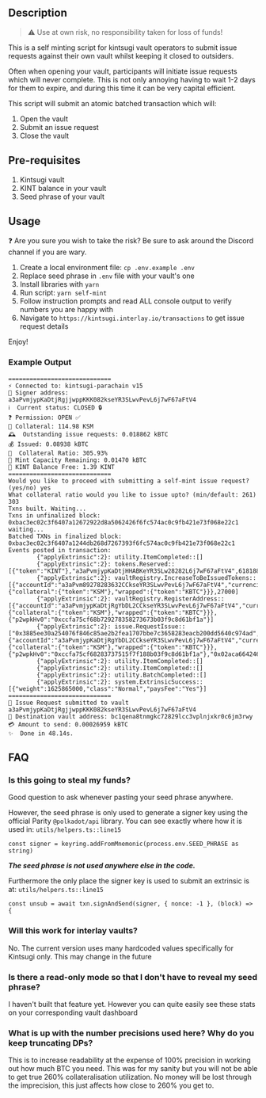 ## Description
> :warning: Use at own risk, no responsibility taken for loss of funds!
>
This is a self minting script for kintsugi vault operators to submit issue requests against their own vault whilst keeping it closed to outsiders.

Often when opening your vault, participants will initiate issue requests which will never complete. This is not only annoying having to wait 1-2 days for them to expire, and during this time it can be very capital efficient.

This script will submit an atomic batched transaction which will:

1. Open the vault
2. Submit an issue request
3. Close the vault

## Pre-requisites

1. Kintsugi vault
2. KINT balance in your vault
3. Seed phrase of your vault

## Usage
:question: Are you sure you wish to take the risk? Be sure to ask around the Discord channel if you are wary.

1. Create a local environment file: `cp .env.example .env`
2. Replace seed phrase in `.env` file with your vault's one
3. Install libraries with `yarn`
4. Run script: `yarn self-mint`
5. Follow instruction prompts and read ALL console output to verify numbers you are happy with
6. Navigate to `https://kintsugi.interlay.io/transactions` to get issue request details

Enjoy!

### Example Output
```
=============================
⚡️ Connected to: kintsugi-parachain v15
🔑 Signer address: a3aPvmjypKaDtjRgjjwppKKK082kseYR3SLwvPevL6j7wF67aFtV4
ℹ️  Current status: CLOSED 🔒
❓ Permission: OPEN ✅
🐤 Collateral: 114.98 KSM
🕰  Outstanding issue requests: 0.018862 kBTC
💰 Issued: 0.08938 kBTC
🤌  Collateral Ratio: 305.93%
🌱 Mint Capacity Remaining: 0.01470 kBTC
💸 KINT Balance Free: 1.39 KINT
=============================
Would you like to proceed with submitting a self-mint issue request? (yes/no) yes
What collateral ratio would you like to issue upto? (min/default: 261) 303
Txns built. Waiting...
Txns in unfinalized block: 0xbac3ec02c3f6407a12672922d8a5062426f6fc574ac0c9fb421e73f068e22c1 waiting...
Batched TXNs in finalized block: 0xbac3ec02c3f6407a1244db268d7267393f6fc574ac0c9fb421e73f068e22c1
Events posted in transaction:
        {"applyExtrinsic":2}: utility.ItemCompleted::[]
        {"applyExtrinsic":2}: tokens.Reserved::[{"token":"KINT"},"a3aPvmjypKaDtjHHABKeYR3SLw28282L6j7wF67aFtV4",61818848]
        {"applyExtrinsic":2}: vaultRegistry.IncreaseToBeIssuedTokens::[{"accountId":"a3aPvm89278283632CCkseYR3SLwvPevL6j7wF67aFtV4","currencies":{"collateral":{"token":"KSM"},"wrapped":{"token":"KBTC"}}},27000]
        {"applyExtrinsic":2}: vaultRegistry.RegisterAddress::[{"accountId":"a3aPvmjypKaDtjRgYbDL2CCkseYR3SLwvPevL6j7wF67aFtV4","currencies":{"collateral":{"token":"KSM"},"wrapped":{"token":"KBTC"}}},{"p2wpkHv0":"0xccfa75cf68b729278358273673b03f9c8d61bf1a"}]
        {"applyExtrinsic":2}: issue.RequestIssue::["0x3885ee30a254076f846c85ae2b2fea1707bbe7c3658283eacb200dd5640c974ad","a3aPvmjypKaDtjRgYbDL2CCkseYR3SLwvPevL6j7wF67aFtV4",26959,41,61818848,{"accountId":"a3aPvmjypKaDtjRgYbDL2CCkseYR3SLwvPevL6j7wF67aFtV4","currencies":{"collateral":{"token":"KSM"},"wrapped":{"token":"KBTC"}}},{"p2wpkHv0":"0xccfa75cf68283737515f7f188b03f9c8d61bf1a"},"0x02aca66424646b34d160257929382951b4cfcaed45fe19549c11256a15fa58839b"]
        {"applyExtrinsic":2}: utility.ItemCompleted::[]
        {"applyExtrinsic":2}: utility.ItemCompleted::[]
        {"applyExtrinsic":2}: utility.BatchCompleted::[]
        {"applyExtrinsic":2}: system.ExtrinsicSuccess::[{"weight":1625865000,"class":"Normal","paysFee":"Yes"}]
=============================
🔏 Issue Request submitted to vault a3aPvmjypKaDtjRgjjwppKKK082kseYR3SLwvPevL6j7wF67aFtV4
🔏 Destination vault address: bc1qena8tnmgkc72829lcc3vplnjxkr0c6jm3rwy
💳 Amount to send: 0.00026959 kBTC
✨  Done in 48.14s.
```

## FAQ
### Is this going to steal my funds?
Good question to ask whenever pasting your seed phrase anywhere. 

However, the seed phrase is only used to generate a signer key using the official Parity `@polkadot/api` library. 
You can see exactly where how it is used in: `utils/helpers.ts::line15`
```
const signer = keyring.addFromMnemonic(process.env.SEED_PHRASE as string)
```

**_The seed phrase is not used anywhere else in the code._**

Furthermore the only place the signer key is used to submit an extrinsic is at: `utils/helpers.ts::line15`
```
const unsub = await txn.signAndSend(signer, { nonce: -1 }, (block) => {
```

### Will this work for interlay vaults?
No. The current version uses many hardcoded values specifically for Kintsugi only. This may change in the future

### Is there a read-only mode so that I don't have to reveal my seed phrase?
I haven't built that feature yet. However you can quite easily see these stats on your corresponding vault dashboard

### What is up with the number precisions used here? Why do you keep truncating DPs?
This is to increase readability at the expense of 100% precision in working out how much BTC you need. This was for my sanity but you will not be able to get true 260% collateralisation utilization.
No money will be lost through the imprecision, this just affects how close to 260% you get to.
